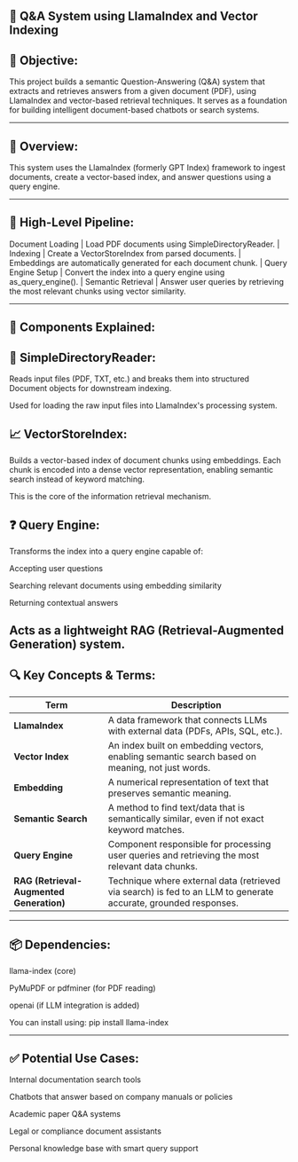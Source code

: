 💬 Q&A System using LlamaIndex and Vector Indexing
-----------------------------------------------------------------

📌 Objective:
--------------------

This project builds a semantic Question-Answering (Q&A) system that extracts and retrieves answers from a given document (PDF), using LlamaIndex and vector-based retrieval techniques. It serves as a foundation for building intelligent document-based chatbots or search systems.

-----------------------------------------------------------------------

🚀 Overview:
-------------------

This system uses the LlamaIndex (formerly GPT Index) framework to ingest documents, create a vector-based index, and answer questions using a query engine.

------------------------------------------------------

🔁 High-Level Pipeline:
-----------------------------

Document Loading
    |
Load PDF documents using SimpleDirectoryReader.
    |
Indexing
    |
Create a VectorStoreIndex from parsed documents.
     |
Embeddings are automatically generated for each document chunk.
     |
Query Engine Setup
     |
Convert the index into a query engine using as_query_engine().
     |
Semantic Retrieval
     |
Answer user queries by retrieving the most relevant chunks using vector similarity.

--------------------------------------------------

📂 Components Explained:
----------------------------------

📄 SimpleDirectoryReader:
-------------------------
Reads input files (PDF, TXT, etc.) and breaks them into structured Document objects for downstream indexing.

Used for loading the raw input files into LlamaIndex's processing system.

📈 VectorStoreIndex:
---------------------
Builds a vector-based index of document chunks using embeddings.
Each chunk is encoded into a dense vector representation, enabling semantic search instead of keyword matching.

This is the core of the information retrieval mechanism.

❓ Query Engine:
-----------------
Transforms the index into a query engine capable of:

Accepting user questions

Searching relevant documents using embedding similarity

Returning contextual answers

Acts as a lightweight RAG (Retrieval-Augmented Generation) system.
------------------------------------------------------------------------------------

🔍 Key Concepts & Terms:
-------------------------

| Term                                     | Description                                                                                                     |
| ---------------------------------------- | --------------------------------------------------------------------------------------------------------------- |
| **LlamaIndex**                           | A data framework that connects LLMs with external data (PDFs, APIs, SQL, etc.).                                 |
| **Vector Index**                         | An index built on embedding vectors, enabling semantic search based on meaning, not just words.                 |
| **Embedding**                            | A numerical representation of text that preserves semantic meaning.                                             |
| **Semantic Search**                      | A method to find text/data that is semantically similar, even if not exact keyword matches.                     |
| **Query Engine**                         | Component responsible for processing user queries and retrieving the most relevant data chunks.                 |
| **RAG (Retrieval-Augmented Generation)** | Technique where external data (retrieved via search) is fed to an LLM to generate accurate, grounded responses. |

-----------------------------------------------------------------------------
📦 Dependencies:
-------------------------
llama-index (core)

PyMuPDF or pdfminer (for PDF reading)

openai (if LLM integration is added)

You can install using:  pip install llama-index

-----------------------------------------------------------------------------
✅ Potential Use Cases:
-------------------------
Internal documentation search tools

Chatbots that answer based on company manuals or policies

Academic paper Q&A systems

Legal or compliance document assistants

Personal knowledge base with smart query support
